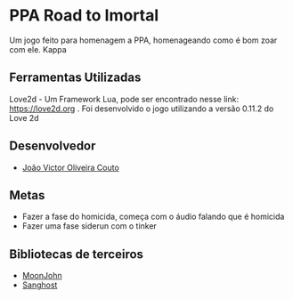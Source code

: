 #  PPA Road to Imortal

Um jogo feito para homenagem a PPA, homenageando como é bom zoar com ele. Kappa

## Ferramentas Utilizadas

Love2d - Um Framework Lua, pode ser encontrado nesse link: https://love2d.org . Foi desenvolvido o jogo utilizando a versão 0.11.2 do Love 2d

## Desenvolvedor

* [João Victor Oliveira Couto](https://github.com/Jictyvoo)

## Metas

* Fazer a fase do homicida, começa com o áudio falando que é homicida
* Fazer uma fase siderun com o tinker

## Bibliotecas de terceiros

* [MoonJohn](https://github.com/Jictyvoo/MoonJohn)
* [Sanghost](https://github.com/Jictyvoo/Sanghost)
